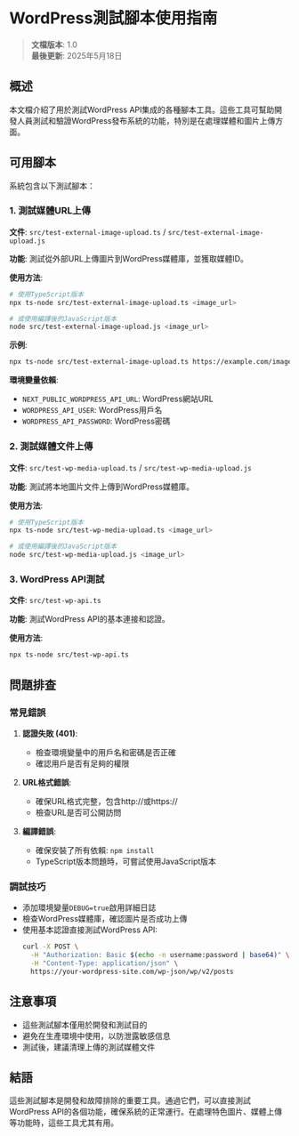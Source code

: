 # WordPress測試腳本使用指南

> **文檔版本**: 1.0  
> **最後更新**: 2025年5月18日

## 概述

本文檔介紹了用於測試WordPress API集成的各種腳本工具。這些工具可幫助開發人員測試和驗證WordPress發布系統的功能，特別是在處理媒體和圖片上傳方面。

## 可用腳本

系統包含以下測試腳本：

### 1. 測試媒體URL上傳

**文件**: `src/test-external-image-upload.ts` / `src/test-external-image-upload.js`

**功能**: 測試從外部URL上傳圖片到WordPress媒體庫，並獲取媒體ID。

**使用方法**:
```bash
# 使用TypeScript版本
npx ts-node src/test-external-image-upload.ts <image_url>

# 或使用編譯後的JavaScript版本
node src/test-external-image-upload.js <image_url>
```

**示例**:
```bash
npx ts-node src/test-external-image-upload.ts https://example.com/image.jpg
```

**環境變量依賴**:
- `NEXT_PUBLIC_WORDPRESS_API_URL`: WordPress網站URL
- `WORDPRESS_API_USER`: WordPress用戶名
- `WORDPRESS_API_PASSWORD`: WordPress密碼

### 2. 測試媒體文件上傳

**文件**: `src/test-wp-media-upload.ts` / `src/test-wp-media-upload.js`

**功能**: 測試將本地圖片文件上傳到WordPress媒體庫。

**使用方法**:
```bash
# 使用TypeScript版本
npx ts-node src/test-wp-media-upload.ts <image_url>

# 或使用編譯後的JavaScript版本
node src/test-wp-media-upload.js <image_url>
```

### 3. WordPress API測試

**文件**: `src/test-wp-api.ts`

**功能**: 測試WordPress API的基本連接和認證。

**使用方法**:
```bash
npx ts-node src/test-wp-api.ts
```

## 問題排查

### 常見錯誤

1. **認證失敗 (401)**:
   - 檢查環境變量中的用戶名和密碼是否正確
   - 確認用戶是否有足夠的權限

2. **URL格式錯誤**:
   - 確保URL格式完整，包含http://或https://
   - 檢查URL是否可公開訪問

3. **編譯錯誤**:
   - 確保安裝了所有依賴: `npm install`
   - TypeScript版本問題時，可嘗試使用JavaScript版本

### 調試技巧

- 添加環境變量`DEBUG=true`啟用詳細日誌
- 檢查WordPress媒體庫，確認圖片是否成功上傳
- 使用基本認證直接測試WordPress API:
  ```bash
  curl -X POST \
    -H "Authorization: Basic $(echo -n username:password | base64)" \
    -H "Content-Type: application/json" \
    https://your-wordpress-site.com/wp-json/wp/v2/posts
  ```

## 注意事項

- 這些測試腳本僅用於開發和測試目的
- 避免在生產環境中使用，以防泄露敏感信息
- 測試後，建議清理上傳的測試媒體文件

## 結語

這些測試腳本是開發和故障排除的重要工具。通過它們，可以直接測試WordPress API的各個功能，確保系統的正常運行。在處理特色圖片、媒體上傳等功能時，這些工具尤其有用。 